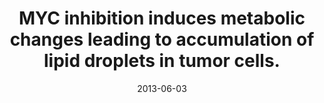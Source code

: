 ---
doi: 10.1073/pnas.1222404110
journal: Proceedings of the National Academy of Sciences of the United States of America
title: MYC inhibition induces metabolic changes leading to accumulation of lipid droplets in tumor cells.
date: 2013-06-03
authors: Zirath, H, Frenzel, A, Oliynyk, G, Segerström, L, Westermark, UK, Larsson, K, Munksgaard Persson, M, Hultenby, K, Lehtiö, J, Einvik, C, Påhlman, S, Kogner, P, Jakobsson, PJ, Henriksson, MA
---